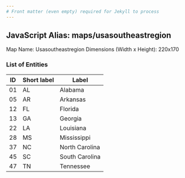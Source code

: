```yaml
---
# Front matter (even empty) required for Jekyll to process
---
```


## JavaScript Alias: maps/usasoutheastregion

Map Name: Usasoutheastregion
Dimensions (Width x Height): 220x170





### List of Entities

ID | Short label | Label
---|---|---|
01|AL|Alabama
05|AR|Arkansas
12|FL|Florida
13|GA|Georgia
22|LA|Louisiana
28|MS|Mississippi
37|NC|North Carolina
45|SC|South Carolina
47|TN|Tennessee

